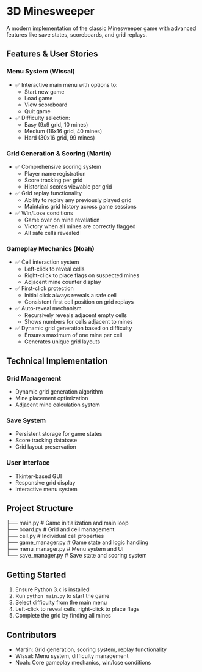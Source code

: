 # 3D Minesweeper

A modern implementation of the classic Minesweeper game with advanced features like save states, scoreboards, and grid replays.

## Features & User Stories

### Menu System (Wissal)
- ✅ Interactive main menu with options to:
  - Start new game
  - Load game
  - View scoreboard
  - Quit game
- ✅ Difficulty selection:
  - Easy (9x9 grid, 10 mines)
  - Medium (16x16 grid, 40 mines)
  - Hard (30x16 grid, 99 mines)

### Grid Generation & Scoring (Martin)
- ✅ Comprehensive scoring system
  - Player name registration
  - Score tracking per grid
  - Historical scores viewable per grid
- ✅ Grid replay functionality
  - Ability to replay any previously played grid
  - Maintains grid history across game sessions
- ✅ Win/Lose conditions
  - Game over on mine revelation
  - Victory when all mines are correctly flagged
  - All safe cells revealed

### Gameplay Mechanics (Noah)
- ✅ Cell interaction system
  - Left-click to reveal cells
  - Right-click to place flags on suspected mines
  - Adjacent mine counter display
- ✅ First-click protection
  - Initial click always reveals a safe cell
  - Consistent first cell position on grid replays
- ✅ Auto-reveal mechanism
  - Recursively reveals adjacent empty cells
  - Shows numbers for cells adjacent to mines
- ✅ Dynamic grid generation based on difficulty
  - Ensures maximum of one mine per cell
  - Generates unique grid layouts

## Technical Implementation

### Grid Management
- Dynamic grid generation algorithm
- Mine placement optimization
- Adjacent mine calculation system

### Save System
- Persistent storage for game states
- Score tracking database
- Grid layout preservation

### User Interface
- Tkinter-based GUI
- Responsive grid display
- Interactive menu system

## Project Structure
├── main.py              # Game initialization and main loop<br>
├── board.py             # Grid and cell management<br>
├── cell.py              # Individual cell properties<br>
├── game_manager.py      # Game state and logic handling<br>
├── menu_manager.py      # Menu system and UI<br>
└── save_manager.py      # Save state and scoring system<br>



## Getting Started

1. Ensure Python 3.x is installed
2. Run `python main.py` to start the game
3. Select difficulty from the main menu
4. Left-click to reveal cells, right-click to place flags
5. Complete the grid by finding all mines

## Contributors
- Martin: Grid generation, scoring system, replay functionality
- Wissal: Menu system, difficulty management
- Noah: Core gameplay mechanics, win/lose conditions
